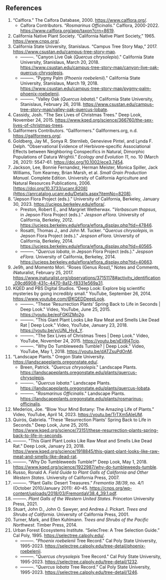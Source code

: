 <!--
title: Plants
icon: tree
-->
## References

1. “Calflora.” The Calfora Database, 2000. https://www.calflora.org/.
   * Calfora Contributors. “*Rosmarinus Officinalis*.” Calflora, 2000-2022. https://www.calflora.org/app/taxon?crn=8619.
1. California Native Plant Society. “California Native Plant Society,” 1965. https://www.cnps.org/.
1. California State University, Stanislaus. “Campus Tree Story Map,” 2017. https://www.csustan.edu/campus-tree-story-map.
   * ———. "Canyon Live Oak (*Quercus chrysolepis*)." California State University, Stanislaus, March 20, 2018. https://www.csustan.edu/campus-tree-story-map/canyon-live-oak-quercus-chrysolepis.
   * ———. "Pygmy Palm (*Phoenix roebelenii*)." California State University, Stanislaus, March 19, 2018. https://www.csustan.edu/campus-tree-story-map/pygmy-palm-phoenix-roebelenii.
   * ———. "Valley Oak (*Quercus lobata*)." California State University, Stanislaus, February 26, 2018. https://www.csustan.edu/campus-tree-story-map/valley-oak-quercus-lobate.
1. Cassidy, Josh. "The Sex Lives of Christmas Trees." Deep Look, November 24, 2015. https://www.kqed.org/science/366760/the-sex-lives-of-christmas-trees.
1. Gallformers Contributors. “Gallformers.” Gallformers.org, n.d. https://gallformers.org/.
1. Goldberg, Jay M., Sonya R. Sternlieb, Genevieve Pintel, and Lynda F. Delph. “Observational Evidence of Herbivore‐specific Associational Effects between Neighboring Conspecifics in Natural, Dimorphic Populations of Datura Wrightii.” *Ecology and Evolution 11*, no. 10 (March 26, 2021): 5547–61. https://doi.org/10.1002/ece3.7454.
1. Jackson, Lee, Bonnie Fernandez, Herman Meister, Monica Spiller, Jack Williams, Tom Kearney, Brian Marsh, et al. *Small Grain Production Manual*. Complete Edition. University of California Agriculture and Natural Resources Publications, 2006. [https://doi.org/10.3733/ucanr.8208](https://anrcatalog.ucanr.edu/Details.aspx?itemNo=8208).
1. “Jepson Flora Project (eds.).” University of California, Berkeley, January 30, 2023. https://ucjeps.berkeley.edu/eflora/.
   * Preston, Robert E., and Margriet Wetherwax. "*Verbascum thapsus*, in Jepson Flora Project (eds.)." *Jespson eFlora*. University of California, Berkeley, 2012. https://ucjeps.berkeley.edu/eflora/eflora_display.php?tid=47846.
   * Rosatti, Thomas J., and John M. Tucker. "*Quercus chrysolepis*, in Jepson Flora Project (eds.)." *Jespson eFlora*. University of California, Berkeley, 2014. https://ucjeps.berkeley.edu/eflora/eflora_display.php?tid=40565.
   * ———. "*Quercus lobata*, in Jepson Flora Project (eds.)." *Jespson eFlora*. University of California, Berkeley, 2014. https://ucjeps.berkeley.edu/eflora/eflora_display.php?tid=40663.
1. Je9h, and Momento Mori. “Roses (Genus *Rosa*),” Notes and Comments, iNaturalist, February 25, 2017. https://www.inaturalist.org/observations/37151178#activity_identification_09cd6908-431c-4470-8a12-f8331e569a31.
1. KQED and PBS Digital Studios. “Deep Look: Explore big scientific mysteries by going incredibly small.” YouTube, September 26, 2014. https://www.youtube.com/@KQEDDeepLook.
   * ———. "These 'Resurrection Plants' Spring Back to Life in Seconds | Deep Look." Video, YouTube, June 25, 2015. https://youtu.be/eoFGKlZMo2g.
   * ———. "This Giant Plant Looks Like Raw Meat and Smells Like Dead Rat | Deep Look." Video, YouTube, January 23, 2018. https://youtu.be/ycUNj_Hv4_Y.
   * ———. "The Sex Lives of Christmas Trees | Deep Look." Video, YouTube, November 24, 2015. https://youtu.be/xEji9I4Tcjo.
   * ———. "Why Do Tumbleweeds Tumble? | Deep Look." Video, YouTube, May 1, 2018. https://youtu.be/dATZsuPdOnM.
1. “Landscape Plants.” Oregon State University. https://landscapeplants.oregonstate.edu/.
   * Breen, Patrick. "*Quercus chrysolepis*." Landscape Plants. https://landscapeplants.oregonstate.edu/plants/quercus-chrysolepis.
   * ———. "*Quercus lobata*." Landscape Plants. https://landscapeplants.oregonstate.edu/plants/quercus-lobata.
   * ———. "*Rosmarinus Officinalis*." Landscape Plants. https://landscapeplants.oregonstate.edu/plants/rosmarinus-officinalis.
1. Mederios, Joe. “Blow Your Mind Botany: The Amazing Life of Plants.” Video, YouTube, April 14, 2023. https://youtu.be/TrTXm5AIeUM.
1. Quirós, Gabriela. "These 'Resurrection Plants' Spring Back to Life in Seconds." Deep Look, June 25, 2015. https://www.kqed.org/science/73151/these-resurrection-plants-spring-back-to-life-in-seconds.
1. ———. "This Giant Plant Looks Like Raw Meat and Smells Like Dead Rat." Deep Look, January 23, 2018. https://www.kqed.org/science/1918845/this-giant-plant-looks-like-raw-meat-and-smells-like-dead-rat.
1. ———. "Why Do Tumbleweeds Tumble?" Deep Look, May 1, 2018. https://www.kqed.org/science/1922987/why-do-tumbleweeds-tumble.
1. Russo, Ronald A. *Field Guide to Plant Galls of California and Other Western States*. University of California Press, 2007.
1. ———. “Plant Galls: Desert Treasures.” *Fremontia 38/39*, no. 4/1 (October 2010/January 2011): 40–45. https://cnps.org/wp-content/uploads/2018/03/FremontiaV38.4_39.1.pdf.
1. ———. *Plant Galls of the Western United States*. Princeton University Press, 2021.
1. Stuart, John D., John O. Sawyer, and Andrea J. Pickart. *Trees and Shrubs of California*. University of California Press, 2001.
1. Turner, Mark, and Ellen Kuhlmann. *Trees and Shrubs of the Pacific Northwest*. Timber Press, 2014.
1. Urban Forest Ecosystems Institute. “SelecTree: A Tree Selection Guide.” Cal Poly, 1995. https://selectree.calpoly.edu/.
   * ———. "*Phoenix roebelenii* Tree Record." Cal Poly State University, 1995-2023. https://selectree.calpoly.edu/tree-detail/phoenix-roebelenii.
   * ———. "*Quercus chrysolepis* Tree Record." Cal Poly State University, 1995-2023. https://selectree.calpoly.edu/tree-detail/1232.
   * ———. “*Quercus lobata* Tree Record.” Cal Poly State University, 1995-2023. https://selectree.calpoly.edu/tree-detail/1246.